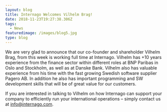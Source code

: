 ```yaml
---
layout: blog
title: Internago Welcomes Vilhelm Brag!
date: 2018-11-23T19:27:38.306Z
tags:
  - News
featuredimage: /images/blog5.jpg
type: blog
---
```

We are very glad to announce that our co-founder and shareholder Vilhelm Brag, from this week is working full time at Internago. Vilhelm has +10 years experience from the finance sector within different roles at BNP Paribas in Oslo and Stockholm, as well as at Danske Bank. Vilhelm also has valuable experience from his time with the fast growing Swedish software supplier Pagero AB. In addition he also has important programming and SW development skills that will be of great value for our customers.



If you are interested in talking to Vilhelm on how Internago can support your company to efficiently run your international operations – simply contact us at [info@internago.com](mailto:info@internago.com).